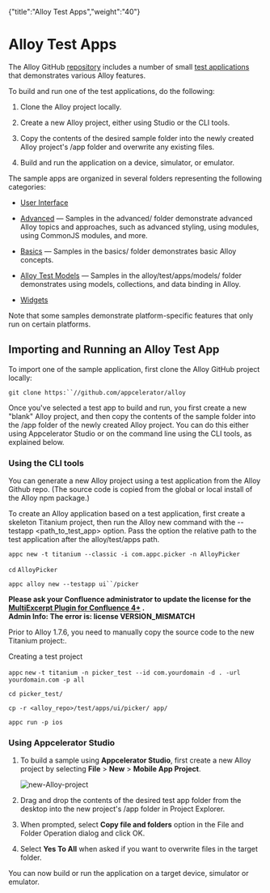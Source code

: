 {"title":"Alloy Test Apps","weight":"40"} 

# Alloy Test Apps

The Alloy GitHub [repository](https://github.com/appcelerator/alloy) includes a number of small [test applications](https://github.com/appcelerator/alloy/tree/master/samples/apps) that demonstrates various Alloy features.

To build and run one of the test applications, do the following:

1.  Clone the Alloy project locally.
    
2.  Create a new Alloy project, either using Studio or the CLI tools.
    
3.  Copy the contents of the desired sample folder into the newly created Alloy project's /app folder and overwrite any existing files.
    
4.  Build and run the application on a device, simulator, or emulator.
    

The sample apps are organized in several folders representing the following categories:

*   [User Interface](/docs/appc/Alloy_Framework/Alloy_Guide/Alloy_Test_Apps/User_Interface/)
    
*   [Advanced](/docs/appc/Alloy_Framework/Alloy_Guide/Alloy_Test_Apps/Advanced/) — Samples in the advanced/ folder demonstrate advanced Alloy topics and approaches, such as advanced styling, using modules, using CommonJS modules, and more.
    
*   [Basics](/docs/appc/Alloy_Framework/Alloy_Guide/Alloy_Test_Apps/Basics/) — Samples in the basics/ folder demonstrates basic Alloy concepts.
    
*   [Alloy Test Models](/docs/appc/Alloy_Framework/Alloy_Guide/Alloy_Test_Apps/Alloy_Test_Models/) — Samples in the alloy/test/apps/models/ folder demonstrates using models, collections, and data binding in Alloy.
    
*   [Widgets](/docs/appc/Alloy_Framework/Alloy_Guide/Alloy_Test_Apps/Widgets/)
    

Note that some samples demonstrate platform-specific features that only run on certain platforms.

## Importing and Running an Alloy Test App

To import one of the sample application, first clone the Alloy GitHub project locally:

`git clone https:``//github.com/appcelerator/alloy`

Once you've selected a test app to build and run, you first create a new "blank" Alloy project, and then copy the contents of the sample folder into the /app folder of the newly created Alloy project. You can do this either using Appcelerator Studio or on the command line using the CLI tools, as explained below.

### Using the CLI tools

You can generate a new Alloy project using a test application from the Alloy Github repo. (The source code is copied from the global or local install of the Alloy npm package.)

To create an Alloy application based on a test application, first create a skeleton Titanium project, then run the Alloy new command with the \--testapp <path\_to\_test\_app> option. Pass the option the relative path to the test application after the alloy/test/apps path.

`appc new -t titanium --classic -i com.appc.picker -n AlloyPicker`

`cd` `AlloyPicker`

`appc alloy new --testapp ui``/picker`

**Please ask your Confluence administrator to update the license for the [MultiExcerpt Plugin for Confluence 4+](https://plugins.atlassian.com/plugins/biz.artemissoftware.confluence.multiexcerpt.MultiExcerptMacro) .**  
**Admin Info: The error is: license VERSION\_MISMATCH**

Prior to Alloy 1.7.6, you need to manually copy the source code to the new Titanium project:.

Creating a test project

`appc` `new` `-t titanium -n picker_test --id com.yourdomain -d . -url yourdomain.com -p all`

`cd picker_test/`

`cp -r <alloy_repo>/test/apps/ui/picker/ app/`

`appc run -p ios`

### Using Appcelerator Studio

1.  To build a sample using **Appcelerator Studio**, first create a new Alloy project by selecting **File** > **New** \> **Mobile App Project**.
    
    ![new-Alloy-project](/Images/appc/download/attachments/41845629/new-Alloy-project.png)
2.  Drag and drop the contents of the desired test app folder from the desktop into the new project's /app folder in Project Explorer.
    
3.  When prompted, select **Copy file and folders** option in the File and Folder Operation dialog and click OK.
    
4.  Select **Yes To All** when asked if you want to overwrite files in the target folder.
    

You can now build or run the application on a target device, simulator or emulator.